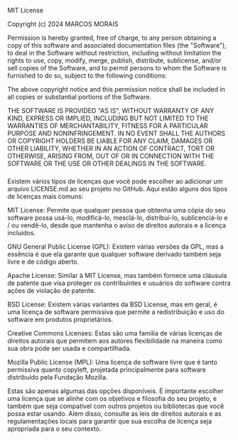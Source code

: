 MIT License

Copyright (c) 2024 MARCOS MORAIS

Permission is hereby granted, free of charge, to any person obtaining a copy
of this software and associated documentation files (the "Software"), to deal
in the Software without restriction, including without limitation the rights
to use, copy, modify, merge, publish, distribute, sublicense, and/or sell
copies of the Software, and to permit persons to whom the Software is
furnished to do so, subject to the following conditions:

The above copyright notice and this permission notice shall be included in all
copies or substantial portions of the Software.

THE SOFTWARE IS PROVIDED "AS IS", WITHOUT WARRANTY OF ANY KIND, EXPRESS OR
IMPLIED, INCLUDING BUT NOT LIMITED TO THE WARRANTIES OF MERCHANTABILITY,
FITNESS FOR A PARTICULAR PURPOSE AND NONINFRINGEMENT. IN NO EVENT SHALL THE
AUTHORS OR COPYRIGHT HOLDERS BE LIABLE FOR ANY CLAIM, DAMAGES OR OTHER
LIABILITY, WHETHER IN AN ACTION OF CONTRACT, TORT OR OTHERWISE, ARISING FROM,
OUT OF OR IN CONNECTION WITH THE SOFTWARE OR THE USE OR OTHER DEALINGS IN THE
SOFTWARE.

###

Existem vários tipos de licenças que você pode escolher ao adicionar um arquivo LICENSE.md ao seu projeto no GitHub. Aqui estão alguns dos tipos de licenças mais comuns:

MIT License: Permite que qualquer pessoa que obtenha uma cópia do seu software possa usá-lo, modificá-lo, mesclá-lo, distribuí-lo, sublicenciá-lo e / ou vendê-lo, desde que mantenha o aviso de direitos autorais e a licença incluídos.

GNU General Public License (GPL): Existem várias versões da GPL, mas a essência é que ela garante que qualquer software derivado também seja livre e de código aberto.

Apache License: Similar à MIT License, mas também fornece uma cláusula de patente que visa proteger os contribuintes e usuários do software contra ações de violação de patente.

BSD License: Existem várias variantes da BSD License, mas em geral, é uma licença de software permissiva que permite a redistribuição e uso do software em produtos proprietários.

Creative Commons Licenses: Estas são uma família de várias licenças de direitos autorais que permitem aos autores flexibilidade na maneira como sua obra pode ser usada e compartilhada.

Mozilla Public License (MPL): Uma licença de software livre que é tanto permissiva quanto copyleft, projetada principalmente para software distribuído pela Fundação Mozilla.

Estas são apenas algumas das opções disponíveis. É importante escolher uma licença que se alinhe com os objetivos e filosofia do seu projeto, e também que seja compatível com outros projetos ou bibliotecas que você possa estar usando. Além disso, consulte as leis de direitos autorais e as regulamentações locais para garantir que sua escolha de licença seja apropriada para o seu contexto.
